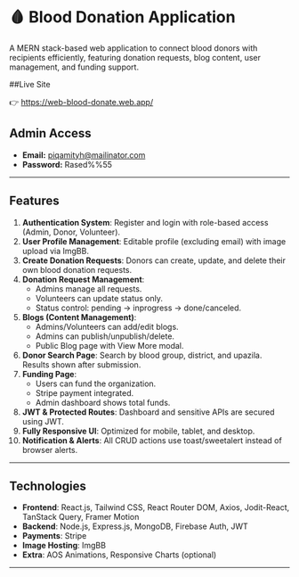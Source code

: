 # 🩸 Blood Donation Application

A MERN stack-based web application to connect blood donors with recipients efficiently, featuring donation requests, blog content, user management, and funding support.

##Live Site

👉 https://web-blood-donate.web.app/ 

## Admin Access

- **Email:** piqamityh@mailinator.com 
- **Password:** Rased%%55

---

##  Features

1. **Authentication System**: Register and login with role-based access (Admin, Donor, Volunteer).
2. **User Profile Management**: Editable profile (excluding email) with image upload via ImgBB.
3. **Create Donation Requests**: Donors can create, update, and delete their own blood donation requests.
4. **Donation Request Management**:
   - Admins manage all requests.
   - Volunteers can update status only.
   - Status control: pending → inprogress → done/canceled.
5. **Blogs (Content Management)**:
   - Admins/Volunteers can add/edit blogs.
   - Admins can publish/unpublish/delete.
   - Public Blog page with View More modal.
6. **Donor Search Page**: Search by blood group, district, and upazila. Results shown after submission.
7. **Funding Page**:
   - Users can fund the organization.
   - Stripe payment integrated.
   - Admin dashboard shows total funds.
8. **JWT & Protected Routes**: Dashboard and sensitive APIs are secured using JWT.
9. **Fully Responsive UI**: Optimized for mobile, tablet, and desktop.
10. **Notification & Alerts**: All CRUD actions use toast/sweetalert instead of browser alerts.

---

##  Technologies

- **Frontend**: React.js, Tailwind CSS, React Router DOM, Axios, Jodit-React, TanStack Query, Framer Motion
- **Backend**: Node.js, Express.js, MongoDB, Firebase Auth, JWT
- **Payments**: Stripe
- **Image Hosting**: ImgBB
- **Extra**: AOS Animations, Responsive Charts (optional)

---


